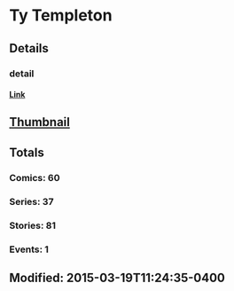 # Ty  Templeton 
## Details
### detail
#### [Link](http://marvel.com/comics/creators/918/ty_templeton?utm_campaign=apiRef&utm_source=225578a89fc76f3d20fbffda5d17a88d)
## [Thumbnail](http://i.annihil.us/u/prod/marvel/i/mg/b/40/image_not_available.jpg)
## Totals
### Comics: 60
### Series: 37
### Stories: 81
### Events: 1
## Modified: 2015-03-19T11:24:35-0400
